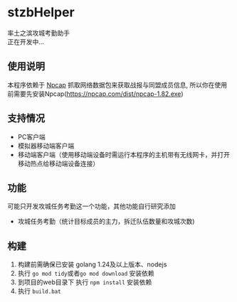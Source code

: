 # stzbHelper
率土之滨攻城考勤助手  
正在开发中...
## 使用说明
本程序依赖于 [Npcap](https://npcap.com/#download) 抓取网络数据包来获取战报与同盟成员信息, 所以你在使用前需要先安装Npcap(https://npcap.com/dist/npcap-1.82.exe)  
## 支持情况
- PC客户端
- 模拟器移动端客户端
- 移动端客户端（使用移动端设备时需运行本程序的主机带有无线网卡，并打开移动热点给移动端设备连接）
## 功能
可能只开发攻城任务考勤这一个功能，其他功能自行研究添加
- 攻城任务考勤（统计目标成员的主力，拆迁队伍数量和攻城次数)
## 构建
1. 构建前需确保已安装 golang 1.24及以上版本、nodejs  
2. 执行 `go mod tidy`或者`go mod download` 安装依赖
3. 到项目的web目录下 执行 `npm install` 安装依赖
4. 执行 `build.bat`
